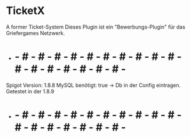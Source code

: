 # TicketX
A former Ticket-System
Dieses Plugin ist ein "Bewerbungs-Plugin" für das Griefergames Netzwerk.

- # - # - # - # - # - # - # - # - # - # - # - # - # - # - # - # - # - # -
Spigot Version: 1.8.8
MySQL benötigt: true
 -> Db in der Config eintragen.
Getestet in der 1.8.9
- # - # - # - # - # - # - # - # - # - # - # - # - # - # - # - # - # - # -

